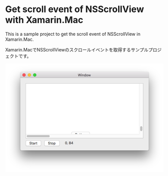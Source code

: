 # Get scroll event of NSScrollView with Xamarin.Mac

This is a sample project to get the scroll event of NSScrollView in Xamarin.Mac.

Xamarin.MacでNSScrollViewのスクロールイベントを取得するサンプルプロジェクトです。

![](screenshot01.png)
